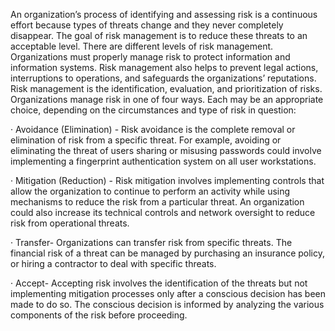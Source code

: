 An organization’s process of identifying and assessing risk is a continuous effort because types of threats change and they never completely disappear. The goal of risk management is to reduce these threats to an acceptable level. There are different levels of risk management. Organizations must properly manage risk to protect information and information systems. Risk management also helps to prevent legal actions, interruptions to operations, and safeguards the organizations’ reputations.
Risk management is the identification, evaluation, and prioritization of risks. Organizations manage risk in one of four ways. Each may be an appropriate choice, depending on the circumstances and type of risk in question:

·         Avoidance (Elimination) - Risk avoidance is the complete removal or elimination of risk from a specific threat. For example, avoiding or eliminating the threat of users sharing or misusing passwords could involve implementing a fingerprint authentication system on all user workstations.

·         Mitigation (Reduction) - Risk mitigation involves implementing controls that allow the organization to continue to perform an activity while using mechanisms to reduce the risk from a particular threat. An organization could also increase its technical controls and network oversight to reduce risk from operational threats.

·         Transfer- Organizations can transfer risk from specific threats. The financial risk of a threat can be managed by purchasing an insurance policy, or hiring a contractor to deal with specific threats.

·         Accept- Accepting risk involves the identification of the threats but not implementing mitigation processes only after a conscious decision has been made to do so. The conscious decision is informed by analyzing the various components of the risk before proceeding.